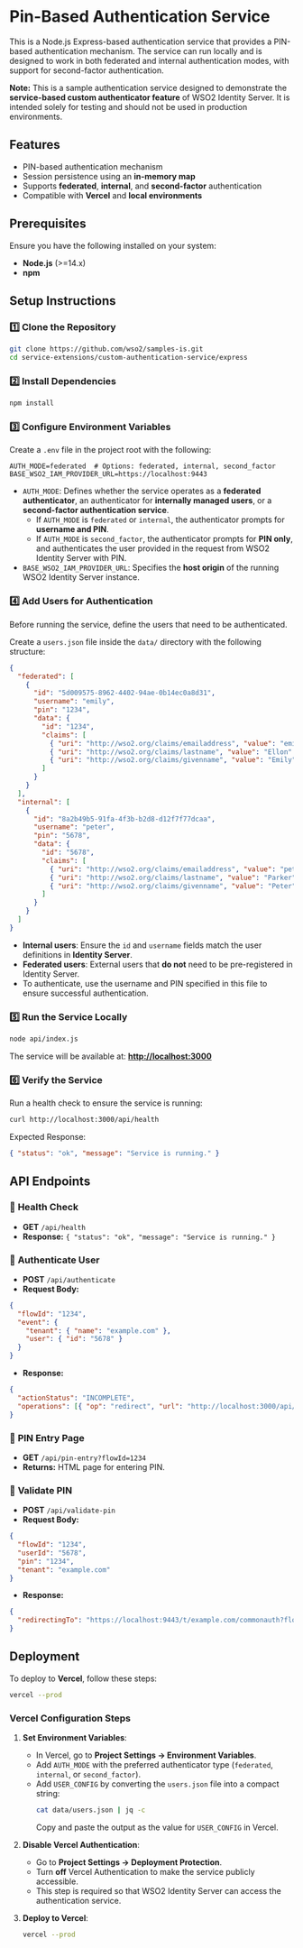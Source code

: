 # Pin-Based Authentication Service

This is a Node.js Express-based authentication service that provides a PIN-based authentication mechanism. The service can run locally and is designed to work in both federated and internal authentication modes, with support for second-factor authentication.

**Note:** This is a sample authentication service designed to demonstrate the **service-based custom authenticator feature** of WSO2 Identity Server. It is intended solely for testing and should not be used in production environments.

## Features

- PIN-based authentication mechanism
- Session persistence using an **in-memory map**
- Supports **federated**, **internal**, and **second-factor** authentication
- Compatible with **Vercel** and **local environments**

## Prerequisites

Ensure you have the following installed on your system:

- **Node.js** (>=14.x)
- **npm**

## Setup Instructions

### 1️⃣ Clone the Repository

```bash
git clone https://github.com/wso2/samples-is.git
cd service-extensions/custom-authentication-service/express
```

### 2️⃣ Install Dependencies

```bash
npm install
```

### 3️⃣ Configure Environment Variables

Create a `.env` file in the project root with the following:

```env
AUTH_MODE=federated  # Options: federated, internal, second_factor
BASE_WSO2_IAM_PROVIDER_URL=https://localhost:9443
```

- `AUTH_MODE`: Defines whether the service operates as a **federated authenticator**, an authenticator for **internally managed users**, or a **second-factor authentication service**.
  - If `AUTH_MODE` is `federated` or `internal`, the authenticator prompts for **username and PIN**.
  - If `AUTH_MODE` is `second_factor`, the authenticator prompts for **PIN only**, and authenticates the user provided in the request from WSO2 Identity Server with PIN.
- `BASE_WSO2_IAM_PROVIDER_URL`: Specifies the **host origin** of the running WSO2 Identity Server instance.

### 4️⃣ Add Users for Authentication

Before running the service, define the users that need to be authenticated.

Create a `users.json` file inside the `data/` directory with the following structure:

```json
{
  "federated": [
    {
      "id": "5d009575-8962-4402-94ae-0b14ec0a8d31",
      "username": "emily",
      "pin": "1234",
      "data": {
        "id": "1234",
        "claims": [
          { "uri": "http://wso2.org/claims/emailaddress", "value": "emily@aol.com" },
          { "uri": "http://wso2.org/claims/lastname", "value": "Ellon" },
          { "uri": "http://wso2.org/claims/givenname", "value": "Emily" }
        ]
      }
    }
  ],
  "internal": [
    {
      "id": "8a2b49b5-91fa-4f3b-b2d8-d12f7f77dcaa",
      "username": "peter",
      "pin": "5678",
      "data": {
        "id": "5678",
        "claims": [
          { "uri": "http://wso2.org/claims/emailaddress", "value": "peter@aol.com" },
          { "uri": "http://wso2.org/claims/lastname", "value": "Parker" },
          { "uri": "http://wso2.org/claims/givenname", "value": "Peter" }
        ]
      }
    }
  ]
}
```

- **Internal users**: Ensure the `id` and `username` fields match the user definitions in **Identity Server**.
- **Federated users**: External users that **do not** need to be pre-registered in Identity Server.
- To authenticate, use the username and PIN specified in this file to ensure successful authentication.

### 5️⃣ Run the Service Locally

```bash
node api/index.js
```

The service will be available at: **[http://localhost:3000](http://localhost:3000)**

### 6️⃣ Verify the Service

Run a health check to ensure the service is running:

```bash
curl http://localhost:3000/api/health
```

Expected Response:

```json
{ "status": "ok", "message": "Service is running." }
```

## API Endpoints

### 🔹 **Health Check**

- **GET** `/api/health`
- **Response:** `{ "status": "ok", "message": "Service is running." }`

### 🔹 **Authenticate User**

- **POST** `/api/authenticate`
- **Request Body:**

```json
{
  "flowId": "1234",
  "event": {
    "tenant": { "name": "example.com" },
    "user": { "id": "5678" }
  }
}
```

- **Response:**

```json
{
  "actionStatus": "INCOMPLETE",
  "operations": [{ "op": "redirect", "url": "http://localhost:3000/api/pin-entry?flowId=1234" }]
}
```

### 🔹 **PIN Entry Page**

- **GET** `/api/pin-entry?flowId=1234`
- **Returns:** HTML page for entering PIN.

### 🔹 **Validate PIN**

- **POST** `/api/validate-pin`
- **Request Body:**

```json
{
  "flowId": "1234",
  "userId": "5678",
  "pin": "1234",
  "tenant": "example.com"
}
```

- **Response:**

```json
{
  "redirectingTo": "https://localhost:9443/t/example.com/commonauth?flowId=1234"
}
```

## Deployment

To deploy to **Vercel**, follow these steps:

```bash
vercel --prod
```

### Vercel Configuration Steps

1. **Set Environment Variables**:

   - In Vercel, go to **Project Settings → Environment Variables**.
   - Add `AUTH_MODE` with the preferred authenticator type (`federated`, `internal`, or `second_factor`).
   - Add `USER_CONFIG` by converting the `users.json` file into a compact string:
     ```bash
     cat data/users.json | jq -c
     ```
     Copy and paste the output as the value for `USER_CONFIG` in Vercel.

2. **Disable Vercel Authentication**:

   - Go to **Project Settings → Deployment Protection**.
   - Turn **off** Vercel Authentication to make the service publicly accessible.
   - This step is required so that WSO2 Identity Server can access the authentication service.

3. **Deploy to Vercel**:

    ```bash
    vercel --prod
    ```
